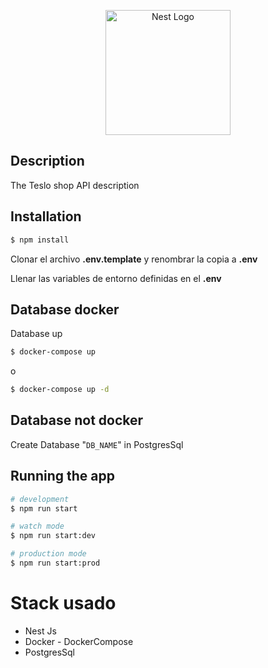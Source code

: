 <p align="center">
  <a href="http://nestjs.com/" target="blank"><img src="https://nestjs.com/img/logo-small.svg" width="200" alt="Nest Logo" /></a>
</p>

## Description

The Teslo shop API description

## Installation

```bash
$ npm install
```

Clonar el archivo __.env.template__ y renombrar la copia a __.env__

Llenar las variables de entorno definidas en el __.env__

## Database docker

Database up

```bash
$ docker-compose up
```
o
```bash
$ docker-compose up -d
```

## Database not docker

Create Database "```DB_NAME```" in PostgresSql

## Running the app

```bash
# development
$ npm run start

# watch mode
$ npm run start:dev

# production mode
$ npm run start:prod
```

# Stack usado
* Nest Js
* Docker - DockerCompose
* PostgresSql